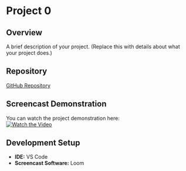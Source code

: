 # Project 0

## Overview
A brief description of your project. (Replace this with details about what your project does.)

## Repository
[GitHub Repository](https://github.com/akshitgupta2k5/Project-0)

## Screencast Demonstration
You can watch the project demonstration here:  
[![Watch the Video](https://img.shields.io/badge/Loom-Video-blue?logo=loom)](https://www.loom.com/share/86ee9d3b308a4c68b39788de8ebd0692?sid=d722e56a-79a7-4e2d-84e8-583b809405c1)

## Development Setup
- **IDE:** VS Code  
- **Screencast Software:** Loom 
